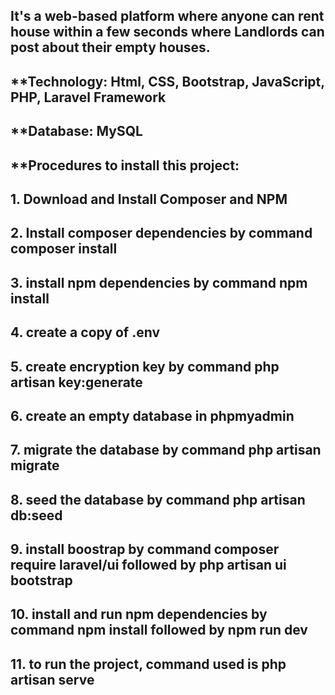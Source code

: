 ##  It's a web-based platform where anyone can rent house within a few seconds where Landlords can post about their empty houses.

## **Technology: Html, CSS, Bootstrap, JavaScript, PHP, Laravel Framework
## **Database: MySQL
## **Procedures to install this project:
## 1. Download and Install Composer and NPM
## 2. Install composer dependencies by command composer install
## 3. install npm dependencies by command npm install
## 4. create a copy of .env
## 5. create encryption key by command php artisan key:generate
## 6. create an empty database in phpmyadmin
## 7. migrate the database by command php artisan migrate
## 8. seed the database by command php artisan db:seed
## 9. install boostrap by command composer require laravel/ui followed by php artisan ui bootstrap
## 10. install and run npm dependencies by command npm install followed by npm run dev
## 11. to run the project, command used is php artisan serve

<ul>
